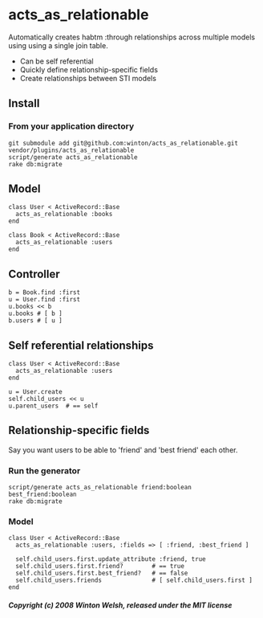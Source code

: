 acts_as_relationable
====================

Automatically creates habtm :through relationships across multiple models using using a single join table.

* Can be self referential
* Quickly define relationship-specific fields
* Create relationships between STI models


Install
-------
	
### From your application directory

	git submodule add git@github.com:winton/acts_as_relationable.git vendor/plugins/acts_as_relationable
	script/generate acts_as_relationable
	rake db:migrate


Model
-----

	class User < ActiveRecord::Base
	  acts_as_relationable :books
	end

	class Book < ActiveRecord::Base
	  acts_as_relationable :users
	end


Controller
----------

	b = Book.find :first
	u = User.find :first
	u.books << b
	u.books	# [ b ]
	b.users	# [ u ]

	
Self referential relationships
------------------------------

	class User < ActiveRecord::Base
	  acts_as_relationable :users
	end
	
	u = User.create
	self.child_users << u
	u.parent_users	# == self


Relationship-specific fields
----------------------------

Say you want users to be able to 'friend' and 'best friend' each other.
	
### Run the generator

	script/generate acts_as_relationable friend:boolean best_friend:boolean
	rake db:migrate

### Model
	
	class User < ActiveRecord::Base
	  acts_as_relationable :users, :fields => [ :friend, :best_friend ]
	
	  self.child_users.first.update_attribute :friend, true
	  self.child_users.first.friend?        # == true
	  self.child_users.first.best_friend?   # == false
	  self.child_users.friends              # [ self.child_users.first ]
	end


##### Copyright (c) 2008 Winton Welsh, released under the MIT license